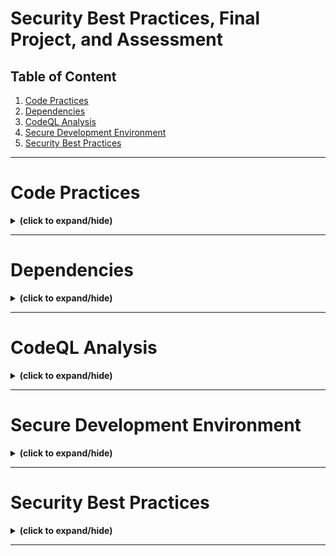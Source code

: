 # Security Best Practices, Final Project, and Assessment

## Table of Content
1. [Code Practices](#code_practices)
2. [Dependencies](#dependencies)
3. [CodeQL Analysis](#codeql_analysis)
4. [Secure Development Environment](#secure_dev_env)
5. [Security Best Practices](#security_best_practices)


---

<a id="code_practices"></a>
# Code Practices
<details close>
<summary><b>(click to expand/hide)</b></summary>
<!-- MarkdownTOC -->


<!-- /MarkdownTOC -->
</details>

---

<a id="dependencies"></a>
# Dependencies
<details close>
<summary><b>(click to expand/hide)</b></summary>
<!-- MarkdownTOC -->


<!-- /MarkdownTOC -->
</details>

---

<a id="codeql_analysis"></a>
# CodeQL Analysis
<details close>
<summary><b>(click to expand/hide)</b></summary>
<!-- MarkdownTOC -->


<!-- /MarkdownTOC -->
</details>

---

<a id="secure_dev_env"></a>
# Secure Development Environment
<details close>
<summary><b>(click to expand/hide)</b></summary>
<!-- MarkdownTOC -->


<!-- /MarkdownTOC -->
</details>

---

<a id="security_best_practices"></a>
# Security Best Practices
<details close>
<summary><b>(click to expand/hide)</b></summary>
<!-- MarkdownTOC -->


<!-- /MarkdownTOC -->
</details>

---
